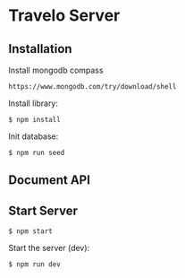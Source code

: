 # Travelo Server




## Installation

Install mongodb compass 
```console
https://www.mongodb.com/try/download/shell
```


Install library:

```console
$ npm install
```

Init database:

```console
$ npm run seed
```

## Document API


## Start Server

```console
$ npm start
```

Start the server (dev):

```console
$ npm run dev
```

